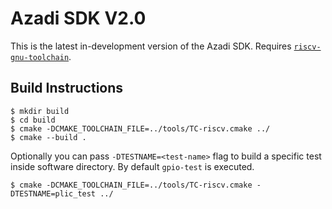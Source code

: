 
# Azadi SDK V2.0

This is the latest in-development version of the Azadi SDK. Requires [`riscv-gnu-toolchain`](https://github.com/riscv/riscv-gnu-toolchain).

## Build Instructions

```
$ mkdir build
$ cd build
$ cmake -DCMAKE_TOOLCHAIN_FILE=../tools/TC-riscv.cmake ../
$ cmake --build .
```
Optionally you can pass `-DTESTNAME=<test-name>` flag to build a specific test inside software directory.
By default `gpio-test` is executed.

```
$ cmake -DCMAKE_TOOLCHAIN_FILE=../tools/TC-riscv.cmake -DTESTNAME=plic_test ../
```